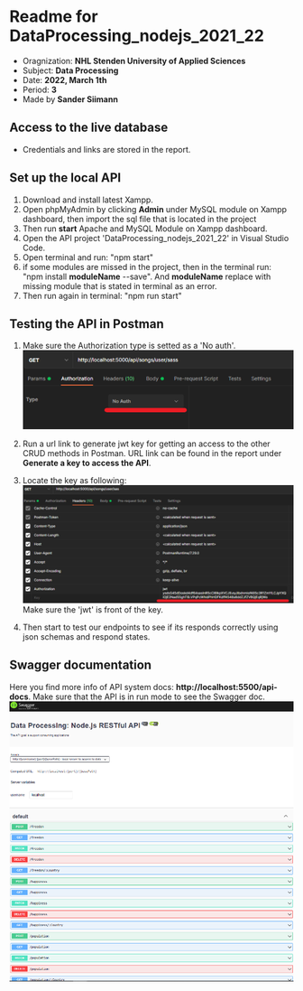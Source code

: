 # Readme for DataProcessing_nodejs_2021_22
* Oragnization: **NHL Stenden University of Applied Sciences**
* Subject: **Data Processing**
* Date: **2022, March 1th**
* Period: **3**
* Made by **Sander Siimann**

## Access to the live database
* Credentials and links are stored in the report.

## Set up the local API
1. Download and install latest Xampp.
2. Open phpMyAdmin by clicking **Admin** under MySQL module on Xampp dashboard, then import the sql file that is located in the project
3. Then run **start** Apache and MySQL Module on Xampp dashboard.
4. Open the API project 'DataProcessing_nodejs_2021_22' in Visual Studio Code.
5. Open terminal and run: "npm start"
6. if some modules are missed in the project, then in the terminal run: "npm install **moduleName** --save". And **moduleName** replace with missing module that is stated in terminal as an error.
7. Then run again in terminal: "npm run start"

## Testing the API in Postman
1. Make sure the Authorization type is setted as a 'No auth'. 
![Class Diagram](/images/no%20auth.png)

2. Run a url link to generate jwt key for getting an access to the other CRUD methods in Postman. URL link can be found in the report under **Generate a key to access the API**.

3. Locate the key as following:
![Class Diagram](/images/jwt%20token%20in%20postman.png)
Make sure the 'jwt' is front of the key.
4. Then start to test our endpoints to see if its responds correctly using json schemas and respond states.

## Swagger documentation
Here you find more info of API system docs: **http://localhost:5500/api-docs**.
Make sure that the API is in run mode to see the Swagger doc.
![Class Diagram](/images/swagger.png)